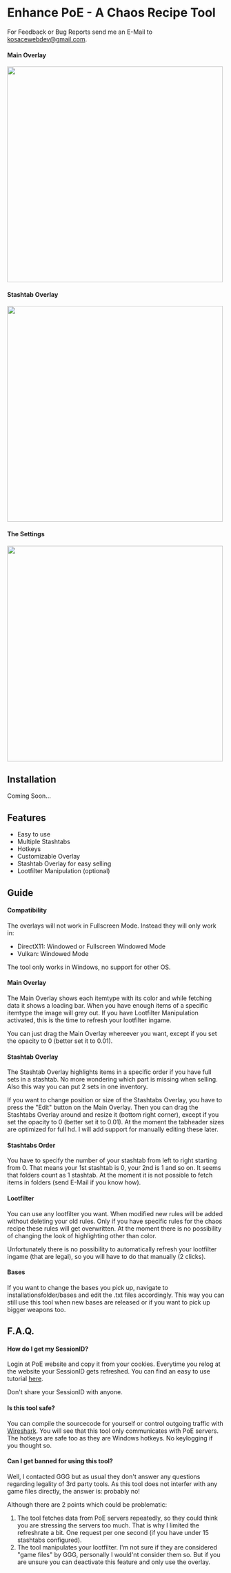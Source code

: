 # Enhance PoE - A Chaos Recipe Tool

For Feedback or Bug Reports send me an E-Mail to kosacewebdev@gmail.com.


#### Main Overlay

<img src="https://github.com/kosace/EnhancePoEApp/blob/master/enhancepoescreen2.png" width="500">

#### Stashtab Overlay

<img src="https://github.com/kosace/EnhancePoEApp/blob/master/EnhancePoEscreen1.png" width="500">

#### The Settings

<img src="https://github.com/kosace/EnhancePoEApp/blob/master/enhancepoescreen3.png" width="500">

## Installation
Coming Soon...

## Features

 - Easy to use
 - Multiple Stashtabs
 - Hotkeys
 - Customizable Overlay
 - Stashtab Overlay for easy selling
 - Lootfilter Manipulation (optional)

## Guide

#### Compatibility

The overlays will not work in Fullscreen Mode. Instead they will only work in:
 - DirectX11: Windowed or Fullscreen Windowed Mode
 - Vulkan: Windowed Mode
 
The tool only works in Windows, no support for other OS.

#### Main Overlay

The Main Overlay shows each itemtype with its color and while fetching data it shows a loading bar. When you have enough items of a specific itemtype the image will grey out. If you have Lootfilter Manipulation activated, this is the time to refresh your lootfilter ingame. 

You can just drag the Main Overlay whereever you want, except if you set the opacity to 0 (better set it to 0.01).

#### Stashtab Overlay

The Stashtab Overlay highlights items in a specific order if you have full sets in a stashtab. No more wondering which part is missing when selling. Also this way you can put 2 sets in one inventory.

If you want to change position or size of the Stashtabs Overlay, you have to press the "Edit" button on the Main Overlay. Then you can drag the Stashtabs Overlay around and resize it (bottom right corner), except if you set the opacity to 0 (better set it to 0.01). At the moment the tabheader sizes are optimized for full hd. I will add support for manually editing these later.

#### Stashtabs Order

You have to specify the number of your stashtab from left to right starting from 0. That means your 1st stashtab is 0, your 2nd is 1 and so on. It seems that folders count as 1 stashtab. At the moment it is not possible to fetch items in folders (send E-Mail if you know how).

#### Lootfilter

You can use any lootfilter you want. When modified new rules will be added without deleting your old rules. Only if you have specific rules for the chaos recipe these rules will get overwritten. At the moment there is no possibility of changing the look of highlighting other than color.

Unfortunately there is no possibility to automatically refresh your lootfilter ingame (that are legal), so you will have to do that manually (2 clicks).

#### Bases

If you want to change the bases you pick up, navigate to installationsfolder/bases and edit the .txt files accordingly. This way you can still use this tool when new bases are released or if you want to pick up bigger weapons too. 

##  F.A.Q.
#### How do I get my SessionID?
Login at PoE website and copy it from your cookies. Everytime you relog at the website your SessionID gets refreshed. You can find an easy to use tutorial [here](http://www.vhpg.com/how-to-find-poe-session-id/).

Don't share your SessionID with anyone.

#### Is this tool safe?
You can compile the sourcecode for yourself or control outgoing traffic with [Wireshark](https://www.wireshark.org/). You will see that this tool only communicates with PoE servers. The hotkeys are safe too as they are Windows hotkeys. No keylogging if you thought so.

#### Can I get banned for using this tool?
Well, I contacted GGG but as usual they don't answer any questions regarding legality of 3rd party tools. As this tool does not interfer with any game files directly, the answer is: probably no!

Although there are 2 points which could be problematic:
1. The tool fetches data from PoE servers repeatedly, so they could think you are stressing the servers too much. That is why I limited the refreshrate a bit. One request per one second (if you have under 15 stashtabs configured). 
2. The tool manipulates your lootfilter. I'm not sure if they are considered "game files" by GGG, personally I would'nt consider them so. But if you are unsure you can deactivate this feature and only use the overlay. 
